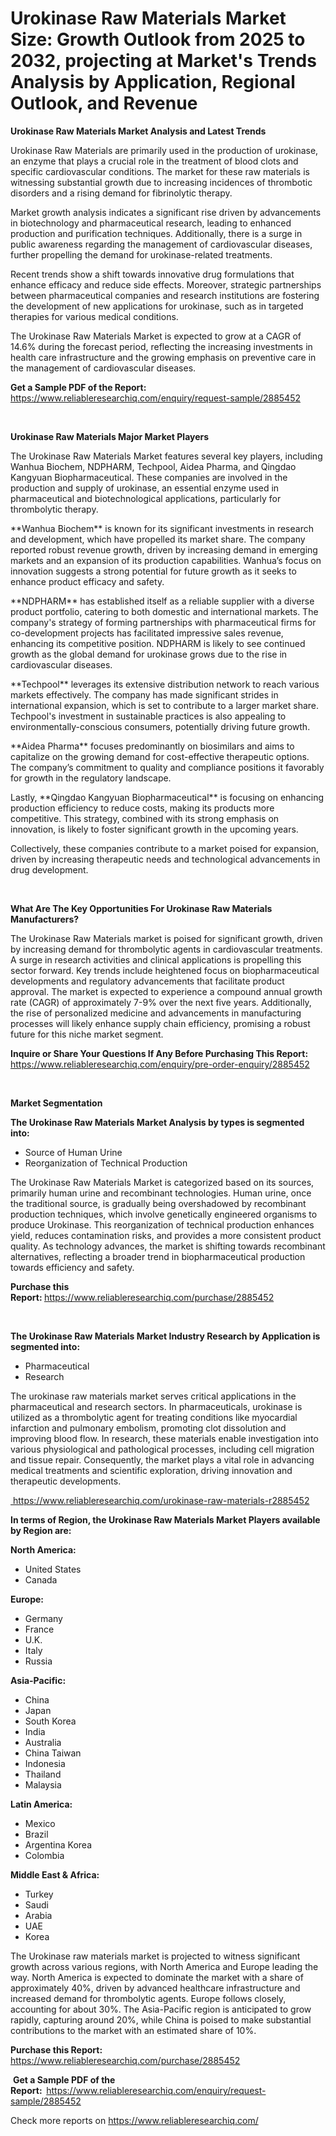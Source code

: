 <p><h1>Urokinase Raw Materials Market Size: Growth Outlook from 2025 to 2032, projecting at Market's Trends Analysis by Application, Regional Outlook, and Revenue</h1></p><p><strong>Urokinase Raw Materials Market Analysis and Latest Trends</strong></p>
<p><p>Urokinase Raw Materials are primarily used in the production of urokinase, an enzyme that plays a crucial role in the treatment of blood clots and specific cardiovascular conditions. The market for these raw materials is witnessing substantial growth due to increasing incidences of thrombotic disorders and a rising demand for fibrinolytic therapy.</p><p>Market growth analysis indicates a significant rise driven by advancements in biotechnology and pharmaceutical research, leading to enhanced production and purification techniques. Additionally, there is a surge in public awareness regarding the management of cardiovascular diseases, further propelling the demand for urokinase-related treatments.</p><p>Recent trends show a shift towards innovative drug formulations that enhance efficacy and reduce side effects. Moreover, strategic partnerships between pharmaceutical companies and research institutions are fostering the development of new applications for urokinase, such as in targeted therapies for various medical conditions.</p><p>The Urokinase Raw Materials Market is expected to grow at a CAGR of 14.6% during the forecast period, reflecting the increasing investments in health care infrastructure and the growing emphasis on preventive care in the management of cardiovascular diseases.</p></p>
<p><strong>Get a Sample PDF of the Report:&nbsp;</strong> <a href="https://www.reliableresearchiq.com/enquiry/request-sample/2885452?utm_campaign=2821&utm_medium=2&utm_source=Github&utm_content=ia&utm_term=13032025&utm_id=urokinase-raw-materials">https://www.reliableresearchiq.com/enquiry/request-sample/2885452</a></p>
<p>&nbsp;</p>
<p><strong>Urokinase Raw Materials Major Market Players</strong></p>
<p><p>The Urokinase Raw Materials Market features several key players, including Wanhua Biochem, NDPHARM, Techpool, Aidea Pharma, and Qingdao Kangyuan Biopharmaceutical. These companies are involved in the production and supply of urokinase, an essential enzyme used in pharmaceutical and biotechnological applications, particularly for thrombolytic therapy.</p><p>**Wanhua Biochem** is known for its significant investments in research and development, which have propelled its market share. The company reported robust revenue growth, driven by increasing demand in emerging markets and an expansion of its production capabilities. Wanhua’s focus on innovation suggests a strong potential for future growth as it seeks to enhance product efficacy and safety.</p><p>**NDPHARM** has established itself as a reliable supplier with a diverse product portfolio, catering to both domestic and international markets. The company's strategy of forming partnerships with pharmaceutical firms for co-development projects has facilitated impressive sales revenue, enhancing its competitive position. NDPHARM is likely to see continued growth as the global demand for urokinase grows due to the rise in cardiovascular diseases.</p><p>**Techpool** leverages its extensive distribution network to reach various markets effectively. The company has made significant strides in international expansion, which is set to contribute to a larger market share. Techpool's investment in sustainable practices is also appealing to environmentally-conscious consumers, potentially driving future growth.</p><p>**Aidea Pharma** focuses predominantly on biosimilars and aims to capitalize on the growing demand for cost-effective therapeutic options. The company’s commitment to quality and compliance positions it favorably for growth in the regulatory landscape. </p><p>Lastly, **Qingdao Kangyuan Biopharmaceutical** is focusing on enhancing production efficiency to reduce costs, making its products more competitive. This strategy, combined with its strong emphasis on innovation, is likely to foster significant growth in the upcoming years.</p><p>Collectively, these companies contribute to a market poised for expansion, driven by increasing therapeutic needs and technological advancements in drug development.</p></p>
<p>&nbsp;</p>
<p><strong>What Are The Key Opportunities For Urokinase Raw Materials Manufacturers?</strong></p>
<p><p>The Urokinase Raw Materials market is poised for significant growth, driven by increasing demand for thrombolytic agents in cardiovascular treatments. A surge in research activities and clinical applications is propelling this sector forward. Key trends include heightened focus on biopharmaceutical developments and regulatory advancements that facilitate product approval. The market is expected to experience a compound annual growth rate (CAGR) of approximately 7-9% over the next five years. Additionally, the rise of personalized medicine and advancements in manufacturing processes will likely enhance supply chain efficiency, promising a robust future for this niche market segment.</p></p>
<p><strong>Inquire or Share Your Questions If Any Before Purchasing This Report:</strong> <a href="https://www.reliableresearchiq.com/enquiry/pre-order-enquiry/2885452?utm_campaign=2821&utm_medium=2&utm_source=Github&utm_content=ia&utm_term=13032025&utm_id=urokinase-raw-materials">https://www.reliableresearchiq.com/enquiry/pre-order-enquiry/2885452</a></p>
<p>&nbsp;</p>
<p><strong>Market Segmentation</strong></p>
<p><strong>The Urokinase Raw Materials Market Analysis by types is segmented into:</strong></p>
<p><ul><li>Source of Human Urine</li><li>Reorganization of Technical Production</li></ul></p>
<p><p>The Urokinase Raw Materials Market is categorized based on its sources, primarily human urine and recombinant technologies. Human urine, once the traditional source, is gradually being overshadowed by recombinant production techniques, which involve genetically engineered organisms to produce Urokinase. This reorganization of technical production enhances yield, reduces contamination risks, and provides a more consistent product quality. As technology advances, the market is shifting towards recombinant alternatives, reflecting a broader trend in biopharmaceutical production towards efficiency and safety.</p></p>
<p><strong>Purchase this Report:&nbsp;</strong><a href="https://www.reliableresearchiq.com/purchase/2885452?utm_campaign=2821&utm_medium=2&utm_source=Github&utm_content=ia&utm_term=13032025&utm_id=urokinase-raw-materials">https://www.reliableresearchiq.com/purchase/2885452</a></p>
<p>&nbsp;</p>
<p><strong>The Urokinase Raw Materials Market Industry Research by Application is segmented into:</strong></p>
<p><ul><li>Pharmaceutical</li><li>Research</li></ul></p>
<p><p>The urokinase raw materials market serves critical applications in the pharmaceutical and research sectors. In pharmaceuticals, urokinase is utilized as a thrombolytic agent for treating conditions like myocardial infarction and pulmonary embolism, promoting clot dissolution and improving blood flow. In research, these materials enable investigation into various physiological and pathological processes, including cell migration and tissue repair. Consequently, the market plays a vital role in advancing medical treatments and scientific exploration, driving innovation and therapeutic developments.</p></p>
<p><a href="https://www.reliableresearchiq.com/urokinase-raw-materials-r2885452?utm_campaign=2821&utm_medium=2&utm_source=Github&utm_content=ia&utm_term=13032025&utm_id=urokinase-raw-materials">&nbsp;https://www.reliableresearchiq.com/urokinase-raw-materials-r2885452</a></p>
<p><strong>In terms of Region, the Urokinase Raw Materials Market Players available by Region are:</strong></p>
<p>
    <p> <strong> North America: </strong>
        <ul>
            <li>United States</li>
            <li>Canada</li>
        </ul>
        </p> 
    <p> <strong> Europe: </strong>
        <ul>
            <li>Germany</li>
            <li>France</li>
            <li>U.K.</li>
            <li>Italy</li>
            <li>Russia</li>
        </ul>
        </p> 
    <p> <strong> Asia-Pacific: </strong>
        <ul>
            <li>China</li>
            <li>Japan</li>
            <li>South Korea</li>
            <li>India</li>
            <li>Australia</li>
            <li>China Taiwan</li>
            <li>Indonesia</li>
            <li>Thailand</li>
            <li>Malaysia</li>
        </ul>
        </p> 
    <p> <strong> Latin America: </strong>
        <ul>
            <li>Mexico</li>
            <li>Brazil</li>
            <li>Argentina Korea</li>
            <li>Colombia</li>
        </ul>
        </p> 
    <p> <strong> Middle East & Africa: </strong>
        <ul>
            <li>Turkey</li>
            <li>Saudi</li>
            <li>Arabia</li>
            <li>UAE</li>
            <li>Korea</li>
        </ul>
    </p>
    </p>
<p><p>The Urokinase raw materials market is projected to witness significant growth across various regions, with North America and Europe leading the way. North America is expected to dominate the market with a share of approximately 40%, driven by advanced healthcare infrastructure and increased demand for thrombolytic agents. Europe follows closely, accounting for about 30%. The Asia-Pacific region is anticipated to grow rapidly, capturing around 20%, while China is poised to make substantial contributions to the market with an estimated share of 10%.</p></p>
<p><strong>Purchase this Report: </strong><a href="https://www.reliableresearchiq.com/purchase/2885452?utm_campaign=2821&utm_medium=2&utm_source=Github&utm_content=ia&utm_term=13032025&utm_id=urokinase-raw-materials">https://www.reliableresearchiq.com/purchase/2885452</a></p>
<p>&nbsp;<strong>Get a Sample PDF of the Report:&nbsp;&nbsp;</strong><a href="https://www.reliableresearchiq.com/enquiry/request-sample/2885452?utm_campaign=2821&utm_medium=2&utm_source=Github&utm_content=ia&utm_term=13032025&utm_id=urokinase-raw-materials">https://www.reliableresearchiq.com/enquiry/request-sample/2885452</a></p>
<p><strong></strong></p>
<p>Check more reports on <a href="https://www.reliableresearchiq.com/?utm_campaign=2821&utm_medium=2&utm_source=Github&utm_content=ia&utm_term=13032025&utm_id=urokinase-raw-materials">https://www.reliableresearchiq.com/</a></p>